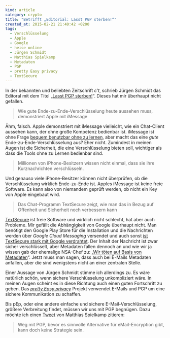 ```yaml
---
kind: article
category: crypto
title: "Betrifft „Editorial: Lasst PGP sterben!“"
created_at: 2015-02-21 21:40:42 +0200
tags:
  - Verschlüsselung
  - Apple
  - Google
  - heise online
  - Jürgen Schmidt
  - Matthias Spielkamp
  - Metadaten
  - PGP
  - pretty Easy privacy
  - TextSecure
---
```


In der bekannten und beliebten Zeitschrift *c’t*, schrieb Jürgen Schmidt das
Editoral mit dem Titel „[Lasst PGP sterben!][editorial]“. Dieses hat mir
überhaupt nicht gefallen.

> Wie gute Ende-zu-Ende-Verschlüsselung heute aussehen muss, demonstriert Apple
> mit iMessage

Ähm, falsch. Apple demonstriert mit iMessage vielleicht, wie ein Chat-Client
aussehen kann, der ohne große Kompetenz bedienbar ist. iMessage ist ohne Frage
[bequem benutzbar ohne zu lernen][easy], aber macht das eine *gute*
Ende-zu-Ende-Verschlüsselung aus? Eher nicht. Zumindest in meinen Augen ist die
Sicherheit, die eine Verschlüsselung bieten soll, wichtiger als dass die Tools
ohne zu Lernen bedienbar sind.

> Millionen von iPhone-Besitzern wissen nicht einmal, dass sie ihre
> Kurznachrichten verschlüsseln.

Und genauso viele iPhone-Besitzer können nicht überprüfen, ob die
Verschlüsselung wirklich Ende-zu-Ende ist. Apples iMessage ist keine freie
Software. Es kann also von niemandem geprüft werden, ob nicht ein Key von Apple
eingebaut wird.

> Das Chat-Programm TextSecure zeigt, wie man das in Bezug auf Offenheit und
> Sicherheit noch verbessern kann

[TextSecure] ist freie Software und wirklich nicht schlecht, hat aber auch
Probleme. Mir gefällt die Abhängigkeit von Google überhaupt nicht. Man benötigt
den Google Play Store für die Installation und die Nachrichten werden über
*Google Cloud Messaging* versendet und auch sonst [ist TextSecure stark mit
Google verdrahtet][ts-google]. Der Inhalt der Nachricht ist zwar sicher
verschlüsselt, aber Metadaten fallen dennoch an und wie wir ja wissen gab der
ehemalige NSA-Chef zu: „[Wir töten auf Basis von Metadaten][metadaten]“. Jetzt
muss man sagen, dass auch bei E-Mails Metadaten anfallen, aber die sind
wenigstens nicht an einer zentralen Stelle.

Einer Aussage von Jürgen Schmidt stimme ich allerdings zu. Es wäre natürlich
schön, wenn sichere Verschlüsselung unkompliziert wäre. In meinen Augen scheint
es in diese Richtung auch einen guten Fortschritt zu geben. Das *[pretty Easy
privacy][pep]* Projekt verwendet E-Mails und PGP um eine sichere Kommunikation
zu schaffen.

Bis pEp, oder eine andere einfache und sichere E-Mail-Verschlüsselung, größere
Verbreitung findet, müssen wir uns mit PGP begnügen. Dazu möchte ich einen
[Tweet] von Matthias Spielkamp zitieren:

> Weg mit PGP, bevor es sinnvolle Alternative für eMail-Encryption gibt, kann
> doch keine Strategie sein.


[editorial]: http://www.heise.de/ct/ausgabe/2015-6-Editorial-Lasst-PGP-sterben-2551008.html

[easy]: http://www.over-yonder.net/~fullermd/rants/userfriendly/2

[TextSecure]: https://github.com/WhisperSystems/TextSecure

[gps]: http://support.whispersystems.org/customer/portal/articles/1476204-why-do-i-need-google-play-installed-to-use-textsecure-on-android-

[ts-google]: https://github.com/WhisperSystems/TextSecure/search?q=google&utf8=%E2%9C%93

[metadaten]: http://www.heise.de/newsticker/meldung/Ex-NSA-Chef-Wir-toeten-auf-Basis-von-Metadaten-2187510.html

[pep]: http://pep-project.org

[tweet]: https://twitter.com/spielkamp/status/568715079635632128

